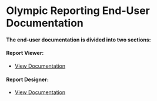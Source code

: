 # Olympic Reporting End-User Documentation

#### The end-user documentation is divided into two sections:

#### Report Viewer:
* [View Documentation](interface-elements-for-desktop/articles/print-preview.md)

#### Report Designer:
* [View Documentation](interface-elements-for-desktop/articles/report-designer.md)
